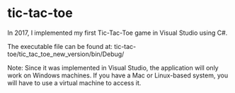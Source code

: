 # tic-tac-toe
In 2017, I implemented my first Tic-Tac-Toe game in Visual Studio using C#.


The executable file can be found at: tic-tac-toe/tic_tac_toe_new_version/bin/Debug/

Note: Since it was implemented in Visual Studio, the application will only work on Windows machines. If you have a Mac or Linux-based system, you will have to use a virtual machine to access it.
